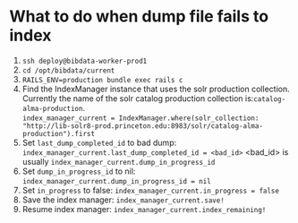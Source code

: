 # What to do when dump file fails to index
1. `ssh deploy@bibdata-worker-prod1`
1. `cd /opt/bibdata/current`
1. `RAILS_ENV=production bundle exec rails c`
1. Find the IndexManager instance that uses the solr production collection. Currently the name of the solr catalog production collection is:`catalog-alma-production`.  
`index_manager_current = IndexManager.where(solr_collection: "http://lib-solr8-prod.princeton.edu:8983/solr/catalog-alma-production").first`
1. Set `last_dump_completed_id` to bad dump: `index_manager_current.last_dump_completed_id = <bad_id>`
   <bad_id> is usually `index_manager_current.dump_in_progress_id`
1. Set `dump_in_progress_id` to nil: `index_manager_current.dump_in_progress_id = nil`
1. Set `in_progress` to false: `index_manager_current.in_progress = false`
1. Save the index manager: `index_manager_current.save!`
1. Resume index manager: `index_manager_current.index_remaining!`
